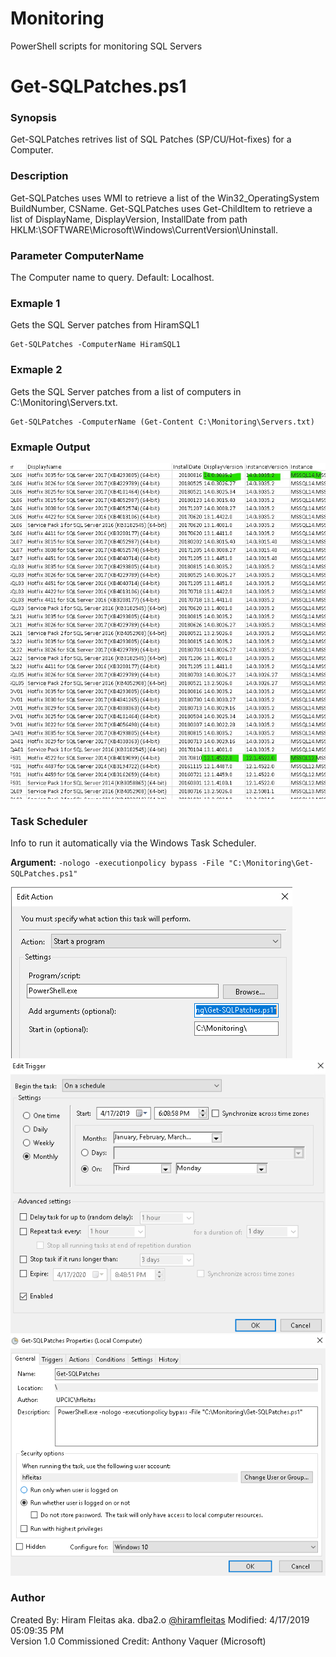 # Monitoring
PowerShell scripts for monitoring SQL Servers

# Get-SQLPatches.ps1

### Synopsis
Get-SQLPatches retrives list of SQL Patches (SP/CU/Hot-fixes) for a Computer.

### Description
Get-SQLPatches uses WMI to retrieve a list of the Win32_OperatingSystem BuildNumber, CSName.
Get-SQLPatches uses Get-ChildItem to retrieve a list of DisplayName, DisplayVersion, InstallDate
from path HKLM:\SOFTWARE\Microsoft\Windows\CurrentVersion\Uninstall.

### Parameter ComputerName
The Computer name to query. Default: Localhost.

### Exmaple 1
Gets the SQL Server patches from HiramSQL1
~~~
Get-SQLPatches -ComputerName HiramSQL1
~~~

### Exmaple 2
Gets the SQL Server patches from a list of computers in C:\Monitoring\Servers.txt.
~~~
Get-SQLPatches -ComputerName (Get-Content C:\Monitoring\Servers.txt)
~~~

### Exmaple Output
![Example CSV](/KeyPatchLevel-Good.jpg?raw=true "Example CSV")

### Task Scheduler
Info to run it automatically via the Windows Task Scheduler.

**Argument:** `-nologo -executionpolicy bypass -File "C:\Monitoring\Get-SQLPatches.ps1"`

![Action](/TaskSchedulerEditActionPowerShell.png?raw=true "Action")
![Schedule](/TaskSchedulerScheduleMonthly3rdMonday.png?raw=true "Schedule")
![Schedule](/TaskSchedulerGeneralPowerShell.png?raw=true "Schedule")

### Author
Created By: Hiram Fleitas aka. dba2.o [@hiramfleitas](http://twitter.com/hiramfleitas)
Modified: 4/17/2019 05:09:35 PM  
Version 1.0
Commissioned Credit: Anthony Vaquer (Microsoft)
